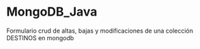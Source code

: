 # MongoDB_Java
Formulario crud de altas, bajas y modificaciones de una colección DESTINOS en mongodb
